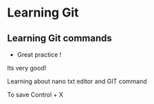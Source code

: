# Learning Git
## Learning Git commands 

- Great practice !

Its very good!

Learning about nano txt editor and GIT command

To save Control + X




